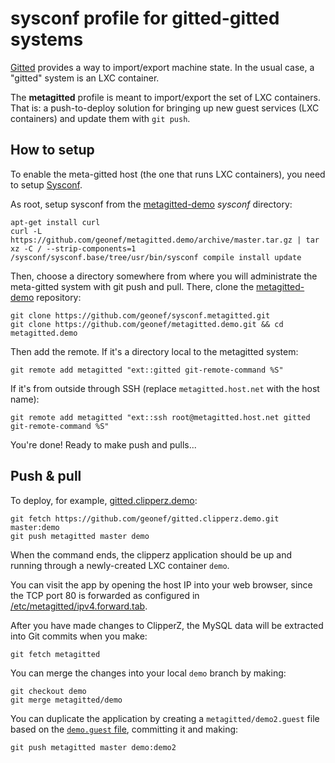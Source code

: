 # sysconf profile for gitted-gitted systems

[Gitted](https://github.com/geonef/sysconf.gitted) provides a way to import/export machine state.
In the usual case, a "gitted" system is an LXC container.

The **metagitted** profile is meant to import/export the set of LXC containers.
That is: a push-to-deploy solution for bringing up new guest services (LXC containers) and update them with ```git push```.

## How to setup

To enable the meta-gitted host (the one that runs LXC containers), you need to setup [Sysconf](https://github.com/geonef/sysconf.base/).

As root, setup sysconf from the [metagitted-demo](https://github.com/geonef/metagitted.demo) *sysconf* directory:
```
apt-get install curl
curl -L https://github.com/geonef/metagitted.demo/archive/master.tar.gz | tar xz -C / --strip-components=1
/sysconf/sysconf.base/tree/usr/bin/sysconf compile install update
```

Then, choose a directory somewhere from where you will administrate the meta-gitted system with git push and pull. There, clone the [metagitted-demo](https://github.com/geonef/metagitted.demo) repository:
```
git clone https://github.com/geonef/sysconf.metagitted.git
git clone https://github.com/geonef/metagitted.demo.git && cd metagitted.demo
```

Then add the remote.
If it's a directory local to the metagitted system:
```
git remote add metagitted "ext::gitted git-remote-command %S"
```

If it's from outside through SSH (replace ```metagitted.host.net``` with the host name):
```
git remote add metagitted "ext::ssh root@metagitted.host.net gitted git-remote-command %S"
```

You're done! Ready to make push and pulls...


## Push & pull

To deploy, for example, [gitted.clipperz.demo](https://github.com/geonef/gitted.clipperz.demo):
```
git fetch https://github.com/geonef/gitted.clipperz.demo.git master:demo
git push metagitted master demo
```

When the command ends, the clipperz application should be up and running through a newly-created LXC container ```demo```.

You can visit the app by opening the host IP into your web browser, since the TCP port 80 is forwarded as configured in [/etc/metagitted/ipv4.forward.tab](https://github.com/geonef/metagitted.demo/blob/master/sysconf/actual/tree/etc/metagitted/ipv4.forward.tab).

After you have made changes to ClipperZ, the MySQL data will be extracted into Git commits when you make:
```
git fetch metagitted
```

You can merge the changes into your local ```demo``` branch by making:
```
git checkout demo
git merge metagitted/demo
```

You can duplicate the application by creating a ```metagitted/demo2.guest``` file based on the [```demo.guest``` file](https://github.com/geonef/metagitted.demo/blob/master/metagitted/demo.guest), committing it and making:
```
git push metagitted master demo:demo2
```
